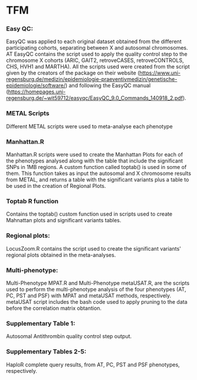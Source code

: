 # TFM

### Easy QC:

EasyQC was applied to each original dataset obtained from the different participating cohorts, separating between X and autosomal chromosomes. AT EasyQC contains the script used to apply the quality control step to the chromosome X cohorts (ARIC, GAIT2, retroveCASES, retroveCONTROLS, CHS, HVH1 and MARTHA). All the scripts used were created from the script given by the creators of the package on their website (https://www.uni-regensburg.de/medizin/epidemiologie-praeventivmedizin/genetische-epidemiologie/software/) and following the EasyQC manual (https://homepages.uni-regensburg.de/~wit59712/easyqc/EasyQC_9.0_Commands_140918_2.pdf).


### METAL Scripts

Different METAL scripts were used to meta-analyse each phenotype 


### Manhattan.R

Manhattan.R scripts were used to create the Manhattan Plots for each of the phenotypes analysed along with the table that include the significant SNPs in 1MB regions. A custom function called toptab() is used in some of them. This function takes as input the autosomal and X chromosome results from METAL, and returns a table with the significant variants plus a table to be used in the creation of Regional Plots. 


### Toptab R function

Contains the toptab() custom function used in scripts used to create Mahnattan plots and significant variants tables.


### Regional plots:

LocusZoom.R contains the script used to create the significant variants' regional plots obtained in the meta-analyses.


### Multi-phenotype:

Multi-Phenotype MPAT.R and Multi-Phenotype metaUSAT.R, are the scripts used to perform the multi-phenotype analysis of the four phenotypes (AT, PC, PST and PSF) with MPAT and metaUSAT methods, respectively. metaUSAT script includes the bash code used to apply pruning to the data before the correlation matrix obtantion.


### Supplementary Table 1:

Autosomal Antithrombin quality control step output.


### Supplementary Tables 2-5:

HaploR complete query results, from AT, PC, PST and PSF phenotypes, respectively.
